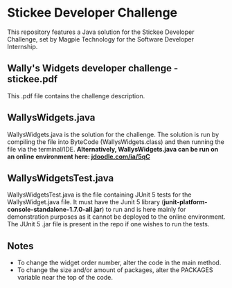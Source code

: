 # Stickee Developer Challenge
This repository features a Java solution for the Stickee Developer Challenge, set by Magpie Technology for the Software Developer Internship.

## Wally's Widgets developer challenge - stickee.pdf

This .pdf file contains the challenge description.

## WallysWidgets.java

WallysWidgets.java is the solution for the challenge. The solution is run by compiling the file into ByteCode (WallysWidgets.class) and then running the file via the terminal/IDE. **Alternatively, WallysWidgets.java can be run on an online environment here: [jdoodle.com/ia/5qC](jdoodle.com/ia/5qC)**

## WallysWidgetsTest.java

WallysWidgetsTest.java is the file containing JUnit 5 tests for the WallysWidget.java file. It must have the Junit 5 library (**junit-platform-console-standalone-1.7.0-all.jar**) to run and is here mainly for demonstration purposes as it cannot be deployed to the online environment. The JUnit 5 .jar file is present in the repo if one wishes to run the tests.

## Notes
- To change the widget order number, alter the code in the main method.
- To change the size and/or amount of packages, alter the PACKAGES variable near the top of the code. 
